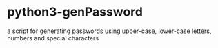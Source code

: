# python3-genPassword
a script for generating passwords using upper-case, lower-case letters, numbers and special characters 
